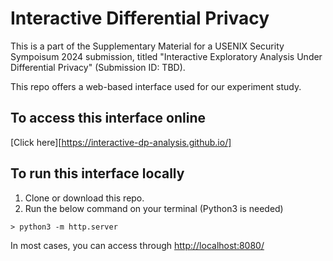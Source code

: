 # Interactive Differential Privacy

This is a part of the Supplementary Material for a USENIX Security Sympoisum 2024 submission, titled "Interactive Exploratory Analysis Under Differential Privacy" (Submission ID: TBD).

This repo offers a web-based interface used for our experiment study.

## To access this interface online

[Click here][https://interactive-dp-analysis.github.io/]

## To run this interface locally

1. Clone or download this repo.
2. Run the below command on your terminal (Python3 is needed)

```
> python3 -m http.server
```

In most cases, you can access through <http://localhost:8080/>
